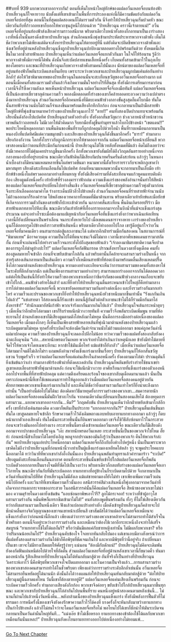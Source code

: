 ##บทที่ 939 แยกพวกเขาออกจากกัน!
ตอนที่เห็นใบหน้าใหญ่ยักษ์ของแฝดอวิ๋นเหลยจื่อบนท้องฟ้า ป๋ายเสี่ยวฉุนก็ใจหายวาบ นับตั้งแต่ที่เขาเข้ามาในพื้นที่การประลองแห่งนี้ก็มีความขัดแย้งกับแฝดอวิ๋นเหลยจื่อบ่อยที่สุด
ตอนนี้ในที่สุดแฝดสองคนก็ได้มารวมตัวกัน นี่จึงทำให้ป๋ายเสี่ยวฉุนเริ่มปวดหัว ขณะเดียวกันกับที่ก้าวถอยเขาก็บอกให้พวกซุนอู๋หนีไปก่อนด้วย
“ป๋ายเสี่ยวฉุน คราวนี้เจ้าตายแน่!” อวิ๋นเหลยจื่อที่อยู่บนท้องฟ้าส่งเสียงคำรามราวอสนีบาต พริบตาเดียวใบหน้าทั้งสองก็กลายมาเป็นเงาร่างสองเงาที่หนึ่งในนั้นตรงดิ่งเข้าหาป๋ายเสี่ยวฉุน ส่วนอีกคนหนึ่งพุ่งเข้ามาประหัตประหารพวกจางต้าพั่ง
เห็นได้ชัดว่าพวกเขาไม่เพียงแต่คิดจะสังหารป๋ายเสี่ยวฉุนให้ตายอยู่ที่นี่ แต่ยังคิดจะปลิดชีพพวกจางต้าพั่งและซ่งเชวียที่อยู่ด้านหลังป๋ายเสี่ยวฉุนซึ่งถูกป๋ายเสี่ยวฉุนปกป้องมาตลอดทางไปพร้อมกันด้วย
ทั้งหมดนี้เกิดขึ้นในเวลาชั่วสายฟ้าแลบ ป๋ายเสี่ยวฉุนเห็นว่าแฝดอวิ๋นเหลยจื่อแยกตัวกันมา ในใจก็ให้ร้อนรน รู้ดีว่าพวกจางต้าพั่งมิอาจหนีได้พัน ดังนั้นจึงสะบัดปลายแขนเสื้อหนึ่งครั้ง เก็บคนทั้งสามเข้ามาไว้ในถุงเก็บของโดยตรง
และขณะที่ป๋ายเสี่ยวฉุนเก็บพวกจางต้าพั่งสามคนไปนั้นเอง นัยน์ตาของแฝดอวิ๋นเหลยจื่อที่อยู่บนท้องฟ้าก็พลันระเบิดแสงเย็นเยียบ เพราะระหว่างพวกเขาและป๋ายเสี่ยวฉุนผูกปมแค้นต่อกันอย่างลึกล้ำ!
ต่อให้วิชาพิฆาตเทพของป๋ายเสี่ยวฉุนในตอนนั้นจะสะเทือนขวัญของอวิ๋นเหลยจื่ออย่างมาก แต่ตอนนี้เมื่อคนทั้งสองมารวมตัวกันแล้วจึงเกิดความมั่นใจอย่างไร้ที่สิ้นสุด ทั้งยังมีการเตรียมการมาก่อน เวลานี้จึงไร้ซึ่งความลังเล พอเห็นหน้าป๋ายเสี่ยวฉุน แฝดอวิ๋นเหลยจื่อจึงลงมือทันที
แฝดอวิ๋นเหลยจื่อคนที่เป็นน้องชายเชี่ยวชาญด้านความเร็ว พอลงมือตลอดทั้งร่างของเขาก็คล้ายลอดทะลวงความว่างเปล่าตรงดิ่งมาหาป๋ายเสี่ยวฉุน ส่วนอวิ๋นเหลยจื่ออีกคนหนึ่งที่มีตบะคนฟ้าช่วงกลางขั้นสูงสุดก็แค่โบกมือ ทันใดนั้นสายฟ้าจำนวนนับไม่ถ้วนก็จำแลงขึ้นมาพร้อมเสียงอึกทึกกึกก้อง ก่อนจะกลายมาเป็นฝ่ามือสายฟ้าใหญ่ยักษ์ที่พุ่งเข้ามาหมายคว้าร่างของป๋ายเสี่ยวฉุนเอาไว้!
“ตาย!!” คนทั้งสองเปิดปากแทบจะพร้อมกัน เสียงนั้นดังก้องไปแปดทิศ
ป๋ายเสี่ยฉุนปวดหัวอย่างยิ่ง ทั้งยังอกสั่นขวัญผวา ช่วงเวลาหน้าสิ่วหน้าขวาน เขาพลันก้าวถอยหลัง ไม่มีเวลาให้มัวคิดมาก รีบยกมือทั้งคู่ขึ้นทำมุทราแล้วโบกไปข้างหน้า
“เขตแดน!!”
พอประโยคนี้หลุดออกมา บนพื้นดินของพื้นที่ราบก็ถูกปกคลุมไปด้วยไอน้ำ พื้นที่ราบเหมือนกลายมาเป็นหนองบึงที่แปดทิศมีแต่ความขมุกขมัว และเสียงของป๋ายเสี่ยวฉุนก็ดังขึ้นมาอีกครั้ง
“ธารา!”
ท่ามกลางเสียงก้องกังวาน โลกทั้งใบราวกับถูกฉีกกระชากให้ขาดออกจากกัน แฝดอวิ๋นเหลยจื่อหน้าเปลี่ยนสี พวกเขาสองคนนึกว่าตอนที่ประมือกันก่อนหน้านี้ ป๋ายเสี่ยวฉุนได้ใช้เวทลับทั้งหมดที่มีแล้ว คิดไม่ถึงเลยว่าจะยังมีเวทคาถาที่ไม่คุ้นเคยปรากฏขึ้นมาอีกครั้ง
อีกทั้งพวกเขายังสัมผัสได้ถึงวิกฤตอันตรายอย่างหนึ่งจากกลางหนองบึงที่อยู่รอบด้าน ขณะเดียวกันฟ้าดินก็มีเสียงกัมปนาทครืนครั่นดังสะท้อน แล้วจู่ๆ ในหนองน้ำเบื้องล่างก็มีหนามแหลมหลายชิ้นโผล่พรวดขึ้นมา หนามพวกนี้ตั้งเรียงรายราวกับจะพลิกภูเขาคว่ำมหาสมุทร เสียงดังสะเทือนเลือนลั่นไปแปดทิศ ก่อนที่หนามแหลมพวกนั้นจะกลายมาเป็นเล็บมือ เท้ายักษ์ข้างหนึ่งโผล่พรวดออกมาอย่างเหี้ยมหาญ ทั้งยังมีเสียงคำรามที่ดังสะเทือนจนแก้วหูคนแทบดับดังก้อง
เสียงตูมดังหนึ่งครั้ง เท้ายักษ์ที่ร่วงลงมาราวฟ้าถล่ม ความแข็งแกร่งของพลังอำนาจนั้นทำให้สีหน้าของแฝดอวิ๋นเหลยจื่อแปรเปลี่ยนไปอย่างสิ้นเชิง อวิ๋นเหลยจื่อคนที่เชี่ยวชาญด้านความเร็วพุ่งตัวมาก่อนจึงกระอักเลือดออกมาคำโต ร่างกระเด็นปลิวลิ่วไปข้างหลัง ส่วนอวิ๋นเหลยจื่อคนที่ร่ายสายฟ้าจำนวนนับไม่ถ้วนออกมาก็ร้องคำราม ใช้พลังของเวทคาถาทั้งหมดที่มีมาต้านทาน พริบตาเดียวเท้ายักษ์และมือยักษ์ที่เกิดจากการรวมตัวกันของสายฟ้าก็ปะทะเข้าด้วยกัน
นภากาศสั่นสะเทือน พื้นดินเกิดรอยปริร้าว มือสายฟ้าแตกทลายไปทีละชั้น ขณะเดียวกันเท้ายักษ์ที่เยื้องกรายออกมาจากในบึงน้ำที่แม้จะแข็งแกร่งสุดประมาณ แต่จะอย่างไรซะเมื่อต้องมาเผชิญหน้ากับอวิ๋นเหลยจื่อที่แข็งแกร่งยิ่งกว่าพวกเฉินเห้อเทียน เวลานี้ก็ยังเปลี่ยนมาเป็นพร่าเลือน จนกระทั่งหายวับไป
เมื่อเขตแดนธาราจางหาย เงาร่างของป๋ายเสี่ยวฉุนก็ได้ถอยกรูดไปข้างหลังราวสายฟ้าเส้นหนึ่ง พริบตาเดียวก็ห่างออกไปไกล เขารู้ดีอยู่แก่ใจว่าอวิ๋นเหลยจื่อที่มาคนเดียว ตนสามารถต่อสู้และเอาชนะได้ แต่หากอีกฝ่ายร่วมมือกันสองคน ในสถานการณ์ที่ “พิฆาตเทพ” มิอาจควบคุม ความเป็นไปได้ที่ตนจะชนะจึงมีไม่มาก
เวลานี้เขาอาศัยเขตแดนธารามาสกัดกั้น ก่อนที่จะเผ่นหนีไปอย่างรวดเร็วจนกระทั่งไปถึงสุดขอบฟ้าแล้ว
“เจ้าลองมาชิมรสชาติความเจ็บปวดของการถูกไล่ฆ่าดูบ้างปะไร!” แฝดอวิ๋นเหลยจื่อกัดฟันกรอด ปราณสังหารในดวงตายิ่งดุเดือด คนทั้งสองสูดลมหายใจเข้าลึก ก่อนที่จะขยับเข้ามาใกล้กัน แล้วพริบตานั้นก็คล้ายจะผสานรวมร่างเป็นหนึ่ง จากสายรุ้งสองเส้นกลายมาเป็นเส้นเดียว ความเร็วก็เหมือนสายฟ้าที่ห้อตะบึงมาพร้อมคลื่นเสียงแหลมปรี๊ดซึ่งไล่กวดมาด้านหลังของป๋ายเสี่ยวฉุน
หากมองอย่างละเอียดจะเห็นว่าการผสานรวมของคนทั้งสองหาใช่ในระดับที่ลึกล้ำมากนัก แต่เป็นเพียงการผสานรวมอย่างง่ายๆ สามารถแยกร่างออกจากกันได้ตลอดเวลา แต่ต่อให้เป็นเช่นนี้ก็ยังทำให้ความเร็วของพวกเขาเหนือกว่าขีดจำกัดของคนฟ้าช่วงกลางจนเกือบจะขยับเข้าไปใกล้...คนฟ้าช่วงท้ายได้แล้ว!
และที่ยิ่งทำให้ป๋ายเสี่ยวฉุนตื่นตระหนกเข้าไปใหญ่ก็คือท่ามกลางการไล่ล่าของแฝดอวิ๋นเหลยจื่อนี้ พวกเขายังคอยผสานรวมกันอย่างต่อเนื่อง และยิ่งรวมร่างกันมากเท่าไหร่ ความเร็วและปราณของพวกเขาก็ยิ่งทำให้ป๋ายเสี่ยวฉุนหนังหัวชาหนึบมากขึ้นเท่านั้น
“รังแกกันเกินไปแล้ว!”
“แข่งสายตา ไอ้สองคนนี้ก็รังแกข้า ตอนนี้สู้กันตัวต่อตัวเอาชนะข้าไม่ได้ก็ร่วมมือกันมาไล่สังหารข้า!”
“สำนักเมฆาอัสนีเก้าฟ้า พวกเจ้ารังแกกันมากเกินไปแล้ว” ป๋ายเสี่ยวฉุนใจเต้นกระหน่ำตุบๆๆ เมื่อเห็นว่าอีกฝ่ายไล่ตามมา เขาก็รีบร่ายผนึกมิวางวายทันที ความเร็วจึงพลันระเบิดเพิ่มพูน ยามที่ห้อทะยานไป ด้านหลังของเขาก็มีเสียงตูมตามดังไล่หลังมาไม่หยุด นั่นคือการลงมืออย่างต่อเนื่องของแฝดอวิ๋นเหลยจื่อ
เมื่อมองไกลๆ ก็เห็นเป็นเพียงสายฟ้าหลายเส้นที่พุ่งฉิวมาด้านหลังของป๋ายเสี่ยวฉุนแล้วระเบิดตูมตามไม่หยุด ทุกครั้งที่ระเบิดก็จะต้องมีควันดำจำนวนนับไม่ถ้วนแผ่ออกมา
ขอแค่ถูกควันดำนี้แผ่มาปกคลุม ความเร็วของป๋ายเสี่ยวฉุนก็จะลดลงไปอีกไม่น้อย ทว่าความเร็วของแฝดทั้งสองกลับยังคงน่าตะลึงดุจเดิม
“เอ่อ...สหายนักพรตอวิ๋นเหลย พวกเจ้าอย่าได้ทำเกินกว่าเหตุนักเลย ข้ายังมีท่าไม้ตายที่จัดไว้ให้พวกเจ้าโดยเฉพาะอีกนะ หากข้าใช้มันเมื่อไหร่ แม้แต่ข้าก็ยังกลัว” เมื่อเห็นว่าแฝดอวิ๋นเหลยจื่อไล่ตามมาโจมตีไม่เลิกไม่รา แถมพลังอำนาจยังแข็งแกร่งมากขึ้นเรื่อยๆ ป๋ายเสี่ยวฉุนก็ให้อกสั่นขวัญแขวน รีบพูดรัวเร็ว
ทว่าแฝดอวิ๋นเหลยจื่อแค่แค่นเสียงในลำคอหนึ่งครั้ง ยังคงตามมาไล่ฆ่า ปราณดุดันก็ยิ่งเข้มข้นกว่าเก่า ท่ามกลางฟ้าร้องฟ้าผ่าที่ดังคละเคล้ากัน ป๋ายเสี่ยวฉุนก็พลันขยับร่างร่ายใช้ชนาเขย่าภูเขาหลบเลี่ยงสายฟ้าที่พุ่งมาด้านหลัง ก่อนจะใช้ผนึกมิวางวาย อาศัยเรือนกายที่แข็งแกร่งของตัวเองหนีออกไปจากพื้นที่ที่สายฟ้าปกคลุม
แต่ความตึงเครียดและร้อนใจของเขากลับดุเดือดมานานแล้ว นั่นเป็นเพราะก่อนหน้านี้ที่เขาใช้เขตแดนธาราทำให้ดูออกแล้วว่าเมื่อแฝดอวิ๋นเหลยจื่อสองคนอยู่ด้วยกัน ศักยภาพของพวกเขาแข็งแกร่งมากเกินไป และเห็นได้ชัดว่ายิ่งผสานรวมกันเท่าไหร่ก็ยิ่งน่าตะลึงมากเท่านั้น
“เป็นอย่างนี้ต่อไปไม่ได้นะ ต้องคิดหาวิธีมาหยุดยั้งการรวมร่างของพวกเขา...สมควรตายนัก แฝดอวิ๋นเหลยจื่อสองคนนี้มันฝึกวิชาอะไรกัน จากคนเดียวดันเปลี่ยนมาเป็นสองคนเสียได้ ต้องหยุดการผสานรวม...แยกพวกเขาออกจากกัน...หืม?”
วิกฤตคับขัน ป๋ายเสี่ยวฉุนเห็นว่าอีกฝ่ายขยับเข้ามาใกล้อีกครั้ง เขาที่กำลังเค้นสมองคิด ดวงตาก็พลันเป็นประกาย
“แยกออกจากกัน?!” ป๋ายเสี่ยวฉุนตื่นเต้นขึ้นมาทันใด เขาสูดลมหายใจเข้าลึก รักษาความเร็วไว้ดังเดิมพลางแอบหยิบเอายาแยกทางออกมา แล้วจู่ๆ ก็ตบหน้าผากตัวเองเสียงดัง ทันใดนั้นกระสวยชิ้นนั้นก็บินพรวดออกมา เขาจึงใช้วิธีลับซ่อนยาไว้ในกระสวย ก่อนจะขว้างมันออกไปอย่างแรง กระสวยชิ้นนี้ตรงดิ่งเข้าหาแฝดอวิ๋นเหลยจื่อ ขณะเดียวกันก็มีเสียงดังออกมาจากปากของป๋ายเสี่ยวฉุน
“เอ๊ะ สหายนักพรตอวิ๋นเหลย กระสวยชิ้นนี้เป็นของพวกเจ้าใช่ไหม อั๊ยย่ะ ก่อนหน้านี้ข้าเก็บมาได้โดยบังเอิญ พอดูจากปราณของมันถึงรู้ว่าเป็นของพวกเจ้า คืนให้พวกเจ้าล่ะกัน” พอป๋ายเสี่ยวฉุนเอ่ยประโยคนี้ออกมา แฝดอวิ๋นเหลยจื่อก็ถึงกับอึ้งค้างไปครู่หนึ่ง
นั่นเป็นเพราะพวกเขาคิดไม่ถึงว่าป๋ายเสี่ยวฉุนที่ก่อนหน้านี้วางท่าเป็นผู้แข็งแกร่งมองเหยียดใต้หล้า จู่ๆ จะพูดประโยคแบบนี้ออกมาได้
ทว่าวินาทีที่พวกเขากำลังอึ้งงันนั้นเอง ป๋ายเสี่ยวฉุนพลันทำมุทราแล้วคำรามกร้าว
“ระเบิด!”
เสียงตูมดังสะเทือนเลือนลั่นนภากาศ ตอนที่กระสวยชิ้นนั้นขยับเข้าไปใกล้แฝดอวิ๋นเหลยจื่อก็พลันระเบิดตัวออกกลายเป็นแรงโจมตีที่ซัดไปเป็นวงกว้าง พริบตาเดียวก็กลบทับร่างของแฝดอวิ๋นเหลยจื่อเอาไว้ภายใน
ขณะเดียวกันกับที่มันระเบิดออก ยาแยกทางที่อยู่ข้างในก็ระเบิดตามไปด้วย จึงกลายมาเป็นควันดำที่แผ่ซ่านไปสี่ทิศ
ป๋ายเสี่ยวฉุนไม่มีลังเล แม้แต่ชายตามองก็ยังไม่ทำ เขาเพียงเพิ่มความเร็วเผ่นหนีไปอีกครั้ง และวินาทีที่เขาเพิ่มความเร็วนั้นเอง อสนีสวรรค์สีม่วงเส้นหนึ่งก็พุ่งออกมาจากควันดำที่เกิดจากการแตกกระจายของกระสวย
ในอสนีสวรรค์นั้นก็คือแฝดอวิ๋นเหลยจื่อ สีหน้าของพวกเขาไม่น่ามอง ความดุร้ายในดวงตายิ่งเข้มข้น
“แอบซ่อนยาพิษเอาไว้รึ? ลูกไม้กระจอก! ระหว่างที่ข้าผู้อาวุโสผสานรวมร่างกัน หมื่นพิษก็แทรกซึมเข้ามาไม่ได้!” คนทั้งสองพูดขึ้นพร้อมกัน ทั้งๆ ที่ไม่ใช่เสียงเดียวกัน ทว่ากลับผสานนรวมเป็นหนึ่งเดียว ฟังแล้วแปลกแปร่งอย่างยิ่ง เมื่อดังเข้าหูป๋ายเสี่ยวฉุนก็คล้ายจะไปชักนำคลื่นทางจิตวิญญาณของเขาจนเขาหน้าเปลี่ยนสี เขาสัมผัสได้ว่าแฝดอวิ๋นเหลยจื่อเหมือนจะแข็งแกร่งยิ่งกว่าก่อนหน้านี้อีกแล้ว เพียงแต่ว่าการรวมร่างของพวกเขาคล้ายจะไม่สามารถทำได้สำเร็จในชั่วพริบตา ตอนนี้จึงอยู่ระหว่างการรวมร่างกัน และเหมือนว่าต้องใช้เวลาอีกระยะหนึ่งถึงจะทำได้เสร็จสมบูรณ์
“ยาแยกทางใช้ไม่ได้ผลงั้นรึ? หรือว่ามันมีผลแค่กับชายหญิงเท่านั้น ไม่มีผลกับพวกเขา? หรือว่าปริมาณน้อยเกินไป?” ป๋ายเสี่ยวฉุนคับข้องใจ ใจอยากหันกลับไปมอง แต่เขาแอบมีลางสังหรณ์ว่าการที่แฝดทั้งสองผสานรวมร่างกันได้ช้าก็คือพิรุธที่ชัดเจนเกินไป และหากมีพิรุธที่ว่านี้อยู่จริง ถ้าเปลี่ยนมาเป็นเขา เขาจะไม่มีทางเปิดเผยให้ศัตรูรู้ง่ายๆ แน่นอน
“ต้องมีกับดักแน่!” ป๋ายเสี่ยวฉุนไม่คิดจะเดิมพัน ยังคงกัดฟันเผ่นหนีต่อไปด้วยใจที่อัดดั้น
ส่วนแฝดอวิ๋นเหลยจื่อที่อยู่ด้านหลังเขาเวลานี้ก็ขมวดคิ้ว หันมามองหน้ากัน รู้สึกเสียดายที่ป๋ายเสี่ยวฉุนไม่ได้หันกลับมาสู้ด้วย อันที่จริงก็เป็นอย่างที่ป๋ายเสี่ยวฉุนวิเคราะห์เอาไว้ นี่คือพิรุธที่พวกเขาจงใจเปิดเผยออกมา และในความเป็นจริงแล้ว...การผสานรวมร่างของพวกเขาสองคนสามารถทำได้ในชั่วพริบตา
เพียงแต่ว่าการรวมร่างระดับลึกล้ำเช่นนั้น อวิ๋นเหลยจื่อไม่สามารถยืนหยัดอยู่ได้นานนัก ดังนั้นถึงได้วางแผนล่อให้ป๋ายเสี่ยวฉุนหันกลับมาต่อสู้ด้วย
“ต่อให้ป๋ายเสี่ยวฉุนผู้นี้ฉลาดแค่ไหน วันนี้เขาก็ต้องตายอยู่ดี!” แฝดอวิ๋นเหลยจื่อแค่นเสียงเย็นพร้อมกัน ก่อนจะระเบิดความเร็วอีกครั้ง ท่ามกลางเสียงดังกึกก้อง พวกเขาจึงค่อยๆ ขยับเข้าไปใกล้ป๋ายเสี่ยวฉุนมากขึ้นทุกขณะ
และพวกเขากับป๋ายเสี่ยวฉุนก็ไล่ล่ากันไปบนพื้นที่ราบ คนหนึ่งอยู่หน้าสองคนตามหลังเช่นนี้...
ไม่นานก็ผ่านไปแล้วหนึ่งวันหนึ่งคืน...พลังกล้ามเนื้อของป๋ายเสี่ยวฉุนแข็งแกร่ง ทั้งยังมีพลังการฟื้นตัวที่ไม่ธรรมดา การหนีครั้งนี้ของเขาจึงยังคงรักษาความเร็วไว้ได้คงที่ บางครั้งก็จะหันกลับมาขว้างยาแยกทางเป็นกำไปข้างหลัง แล้วก็ไม่สนใจว่าจะโดนอวิ๋นเหลยจื่อหรือไม่ พอโยนไปได้เขาก็ชักนำให้มันระเบิดจนกลายมาเป็นควันดำผืนใหญ่ทันที...
“แม่งเอ๊ย ข้าไม่เชื่อหรอก ยาแยกทางของข้าต้องใช้ได้ผลกับพวกเขาเหมือนกันนั่นแหละ!” ป๋ายเสี่ยวฉุนยังคงโยนยาแยกทางออกไปต่อเนื่องอย่างไม่ยอมแพ้...

------


[Go To Next Chapter]( ./86.md)
